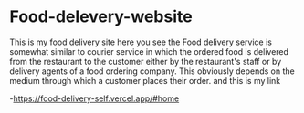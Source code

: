 # Food-delevery-website
This is my food delivery site here you see the Food delivery service is somewhat similar to courier service in which the ordered food is delivered from the restaurant to the customer either by the restaurant's staff or by delivery agents of a food ordering company.
This obviously depends on the medium through which a customer places their order.
and this is my link






-https://food-delivery-self.vercel.app/#home

